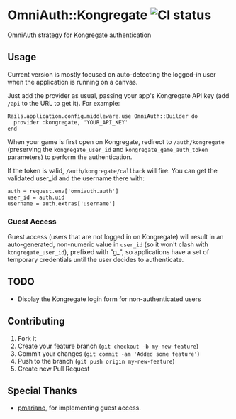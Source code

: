 # OmniAuth::Kongregate ![CI status](https://secure.travis-ci.org/uken/omniauth-kongregate.png)

OmniAuth strategy for [Kongregate](http://www.kongregate.com) authentication

## Usage

Current version is mostly focused on auto-detecting the logged-in user when the application is running on a canvas.

Just add the provider as usual, passing your app's Kongregate API key (add `/api` to the URL to get it). For example:

    Rails.application.config.middleware.use OmniAuth::Builder do
      provider :kongregate, 'YOUR_API_KEY'
    end

When your game is first open on Kongregate, redirect to `/auth/kongregate` (preserving the `kongregate_user_id` and `kongregate_game_auth_token` parameters) to perform the authentication.

If the token is valid, `/auth/kongregate/callback` will fire. You can get the validated user_id and the username there with:

    auth = request.env['omniauth.auth']
    user_id = auth.uid
    username = auth.extras['username']
    
### Guest Access

Guest access (users that are not logged in on Kongregate) will result in an auto-generated, non-numeric value in `user_id` (so it won't clash with `kongregate_user_id`), prefixed with "g_", so applications have a set of temporary credentials until the user decides to authenticate.

## TODO

- Display the Kongregate login form for non-authenticated users


## Contributing

1. Fork it
2. Create your feature branch (`git checkout -b my-new-feature`)
3. Commit your changes (`git commit -am 'Added some feature'`)
4. Push to the branch (`git push origin my-new-feature`)
5. Create new Pull Request

## Special Thanks

- [pmariano](http://github.com/uken/pmariano), for implementing guest access.
